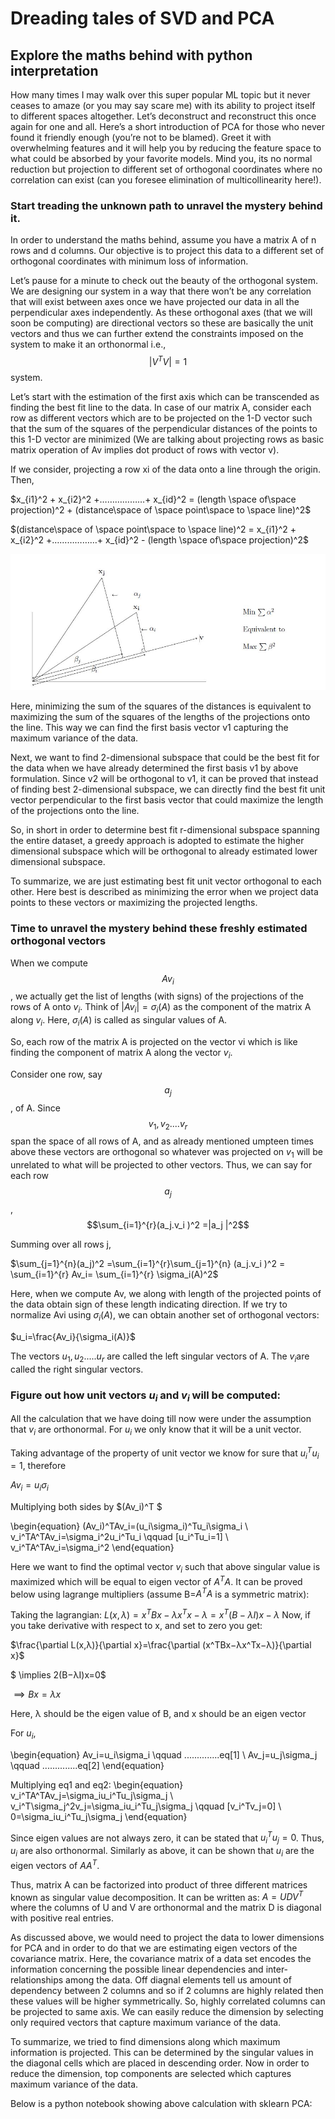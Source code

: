 # Dreading tales of SVD and PCA
## Explore the maths behind with python interpretation
How many times I may walk over this super popular ML topic but it never ceases to amaze (or you may say scare me) with its ability to project itself to different spaces altogether. Let’s deconstruct and reconstruct this once again for one and all.
Here’s a short introduction of PCA for those who never found it friendly enough (you’re not to be blamed). Greet it with overwhelming features and it will help you by reducing the feature space to what could be absorbed by your favorite models. Mind you, its no normal reduction but projection to different set of orthogonal coordinates where no correlation can exist (can you foresee elimination of multicollinearity here!).

### Start treading the unknown path to unravel the mystery behind it.  
In order to understand the maths behind, assume you have a matrix A of n rows and d columns. Our objective is to project this data to a different set of orthogonal coordinates with minimum loss of information.

Let’s pause for a minute to check out the beauty of the orthogonal system. We are designing our system in a way that there won’t be any correlation that will exist between axes once we have projected our data in all the perpendicular axes independently.
As these orthogonal axes (that we will soon be computing) are directional vectors so these are basically the unit vectors and thus we can further extend the constraints imposed on the system to make it an orthonormal i.e., $$|V^TV|=1$$ system.

Let’s start with the estimation of the first axis which can be transcended as finding the best fit line to the data.  In case of our matrix A, consider each row as different vectors which are to be projected on the 1-D vector such that the sum of the squares of the perpendicular distances of the points to this 1-D vector are minimized (We are talking about projecting rows as basic matrix operation of Av implies dot product of rows with vector v).

If we consider, projecting a row xi of the data onto a line through the origin. Then,

$x_{i1}^2 + x_{i2}^2 +………………+ x_{id}^2 = (length \space of\space projection)^2 + (distance\space of \space point\space to \space line)^2$

$(distance\space of \space point\space to \space line)^2 = x_{i1}^2 + x_{i2}^2 +………………+ x_{id}^2  -  (length \space of\space projection)^2$

![Image](./../images/pca.jpg)

Here, minimizing the sum of the squares of the distances is equivalent to maximizing
the sum of the squares of the lengths of the projections onto the line. This way we can find the first basis vector v1 capturing the maximum variance of the data.

Next, we want to find 2-dimensional subspace that could be the best fit for the data when we have already determined the first basis v1 by above formulation. Since v2 will be orthogonal to v1, it can be proved that instead of finding best 2-dimensional subspace, we can directly find the best fit unit vector perpendicular to the first basis vector that could maximize the length of the projections onto the line. 

So, in short in order to determine best fit r-dimensional subspace spanning the entire dataset, a greedy approach is adopted to estimate the higher dimensional subspace which will be orthogonal to already estimated lower dimensional subspace.

To summarize, we are just estimating best fit unit vector orthogonal to each other. Here best is described as minimizing the error when we project data points to these vectors or maximizing the projected lengths. 

### Time to unravel the mystery behind these freshly estimated orthogonal vectors

When we compute $$Av_i$$, we actually get the list of lengths (with signs) of the projections of
the rows of A onto $v_i$. Think of $|Av_i| = \sigma_i (A)$ as the component of the matrix A along
$v_i$. Here, $\sigma_i (A)$ is called as singular values of A.

So, each row of the matrix A is projected on the vector vi which is like finding the component of matrix A along the vector $v_i$. 

Consider one row, say $$a_j$$, of A. Since $$v_1,v_2....v_r$$ span the space of all rows of A, and as already mentioned umpteen times above these vectors are orthogonal so whatever was projected on $v_1$ will be unrelated to what will be projected to other vectors. Thus, we can say for each row $$a_j$$, $$\sum_{i=1}^{r}(a_j.v_i )^2 =|a_j |^2$$

Summing over all rows j,

$\sum_{j=1}^{n}(a_j)^2 =\sum_{i=1}^{r}\sum_{j=1}^{n} (a_j.v_i )^2 = \sum_{i=1}^{r} Av_i= \sum_{i=1}^{r} \sigma_i(A)^2$

Here, when we compute Av, we along with length of the projected points of the data obtain sign of these length indicating direction. If we try to normalize Avi using $\sigma_i (A)$, we can obtain another set of orthogonal vectors: 

$u_i=\frac{Av_i}{\sigma_i(A)}$

The vectors $u_1,u_2.....u_r$ are called the left singular vectors of A. The $v_i$are called the right singular vectors.

### Figure out how unit vectors $u_i$  and $v_i$ will be computed:
All the calculation that we have doing till now were under the assumption that $v_i$ are orthonormal. For $u_i$ we only know that it will be a unit vector. 

Taking advantage of the property of unit vector we know for sure that $u_i^T u_i = 1$, therefore

$Av_i=u_i\sigma_i$ 

Multiplying both sides by $(Av_i)^T $ 

\begin{equation}
(Av_i)^TAv_i=(u_i\sigma_i)^Tu_i\sigma_i
\\
v_i^TA^TAv_i=\sigma_i^2u_i^Tu_i \qquad    [u_i^Tu_i=1]
\\
v_i^TA^TAv_i=\sigma_i^2
\end{equation}

Here we want to find the optimal vector $v_i$ such that above singular value is maximized which will be equal to eigen vector of $A^TA$. It can be proved below using lagrange multipliers (assume B=$A^TA$ is a symmetric matrix):

Taking the lagrangian:
$L(x,λ)=x^TBx−λx^Tx−λ=x^T(B−λI)x−λ$
Now, if you take derivative with respect to x, and set to zero you get:

$\frac{\partial L(x,λ)}{\partial x}=\frac{\partial (x^TBx−λx^Tx−λ)}{\partial x}$

$ \implies 2(B−λI)x=0$

$\implies Bx=λx$

Here, λ should be the eigen value of B, and x should be an eigen vector

For $u_i$,

\begin{equation}
Av_i=u_i\sigma_i \qquad    ..............eq[1]
\\
Av_j=u_j\sigma_j \qquad    ..............eq[2]
\end{equation}

Multiplying eq1 and eq2:
\begin{equation}
v_i^TA^TAv_j=\sigma_iu_i^Tu_j\sigma_j
\\
v_i^T\sigma_j^2v_j=\sigma_iu_i^Tu_j\sigma_j  \qquad    [v_i^Tv_j=0]
\\
0=\sigma_iu_i^Tu_j\sigma_j 
\end{equation}

Since eigen values are not always zero, it can be stated that $u_i^Tu_j=0$. Thus, $u_i$ are also orthonormal. 
Similarly as above, it can be shown that $u_i$ are the eigen vectors of $AA^T$.

Thus, matrix A can be factorized into product of three different matrices known as singular value decomposition. It can be written as: $A=UDV^T$ where the columns of U and V are orthonormal and the matrix D is diagonal with positive real entries.

As discussed above, we would need to project the data to lower dimensions for PCA and in order to do that we are estimating eigen vectors of the covariance matrix. Here, the covariance matrix of a data set encodes the information concerning the possible linear dependencies and inter-relationships among the data. Off diagnal elements tell us amount of dependency between 2 columns and so if 2 columns are highly related then these values will be higher symmetrically. So, highly correlated columns can be projected to same axis. We can easily reduce the dimension by selecting only required vectors that capture maximum variance of the data.

To summarize, we tried to find dimensions along which maximum information is projected. This can be determined by the singular values in the diagonal cells which are placed in descending order. Now in order to reduce the dimension, top components are selected which captures maximum variance of the data.

Below is a python notebook showing above calculation with sklearn PCA:
